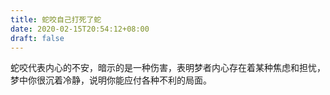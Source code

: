 ```yaml
---
title: 蛇咬自己打死了蛇
date: 2020-02-15T20:54:12+08:00
draft: false
---
```


蛇咬代表内心的不安，暗示的是一种伤害，表明梦者内心存在着某种焦虑和担忧，梦中你很沉着冷静，说明你能应付各种不利的局面。

